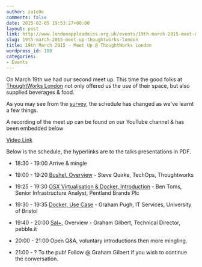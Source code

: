 ```yaml
---
author: za1e9e
comments: false
date: 2015-02-05 19:53:27+00:00
layout: post
link: http://www.londonappleadmins.org.uk/events/19th-march-2015-meet-up-thoughtworks-london/
slug: 19th-march-2015-meet-up-thoughtworks-london
title: 19th March 2015 - Meet Up @ ThoughtWorks London
wordpress_id: 108
categories:
- Events
---
```


On March 19th we had our second meet up. This time the good folks at [ThoughtWorks London](https://www.thoughtworks.com) not only offered us the use of their space, but also supplied beverages & food.

As you may see from the [survey](https://www.surveymonkey.com/results/SM-V839MFNL/), the schedule has changed as we've learnt a few things.

A recording of the meet up can be found on our YouTube channel & has been embedded below

[Video Link](https://www.youtube.com/embed/lo7ZDRK_7BI)



Below is the schedule, the hyperlinks are to the talks presentations in PDF.



	
  * 18:30 - 19:00 Arrive & mingle

	
  * 19:00 - 19:20 [Bushel, Overview](/presentations/2015.02.05-Bushel-london-Mac-Admins-2.pdf) - Steve Quirke, TechOps, Thoughtworks

	
  * 19:25 - 19:30 [OSX Virtualisation & Docker, Introduction](/presentations/2015.02.05-LondonAppleAdmins190315-3.pdf) - Ben Toms, Senior Infrastructure Analyst, Pentland Brands Plc

	
  * 19:30 - 19:35 [Docker, Use Case](/presentations/2015.02.05-LAA-Docker-Graham-Pugh.pdf) - Graham Pugh, IT Services, University of Bristol

	
  * 19:40 - 20:00 [Sal+](/presentations/2015.02.05-Sal--2.pdf), Overview - Graham Gilbert, Technical Director, pebble.it

	
  * 20:00 - 21:00 Open Q&A, voluntary introductions then more mingling.

	
  * 21:00 - ? To the pub! Follow @ Graham Gilbert if you wish to continue the conversation.



